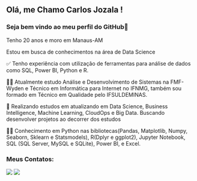## Olá, me Chamo Carlos Jozala !
### Seja bem vindo ao meu perfil do GitHub👋

Tenho 20 anos e moro em Manaus-AM

Estou em busca de conhecimentos na área de Data Science

:white_check_mark: Tenho experiência com utilização de ferramentas para análise de dados como SQL, Power BI, Python e R.

:man_student: Atualmente estudo Análise e Desenvolvimento de Sistemas na FMF-Wyden e Técnico em Informática para Internet no IFNMG, também sou formado em Técnico em Qualidade pelo IFSULDEMINAS.

:closed_book: Realizando estudos em atualizando em Data Science, Business Intelligence, Machine Learning, CloudOps e Big Data. Buscando desenvolver projetos ao decorrer dos estudos

:technologist: Conhecimento em Python nas bibliotecas(Pandas, Matplotlib, Numpy, Seaborn, Sklearn e Statsmodels), R(Dplyr e ggplot2), Jupyter Notebook, SQL (SQL Server, MySQL e SQLite), Power BI, e Excel.

### Meus Contatos:

<div>
<a href = "mailto:dujozala@gmail.com"><img src="https://img.shields.io/badge/Gmail-D14836?style=for-the-badge&logo=gmail&logoColor=white" target="_blank"></a>
<a href="https://www.linkedin.com/in/carlosjozala/" target="_blank"><img src="https://img.shields.io/badge/-LinkedIn-%230077B5?style=for-the-badge&logo=linkedin&logoColor=white" target="_blank"></a>   
</div>
